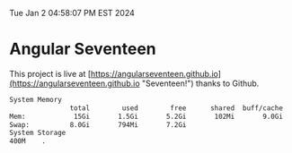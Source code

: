 Tue Jan  2 04:58:07 PM EST 2024

# Angular Seventeen


This project is live at [https://angularseventeen.github.io](https://angularseventeen.github.io "Seventeen!") thanks to Github.

```bash
System Memory
               total        used        free      shared  buff/cache   available
Mem:            15Gi       1.5Gi       5.2Gi       102Mi       9.0Gi        13Gi
Swap:          8.0Gi       794Mi       7.2Gi
System Storage
400M	.
```
```bash
